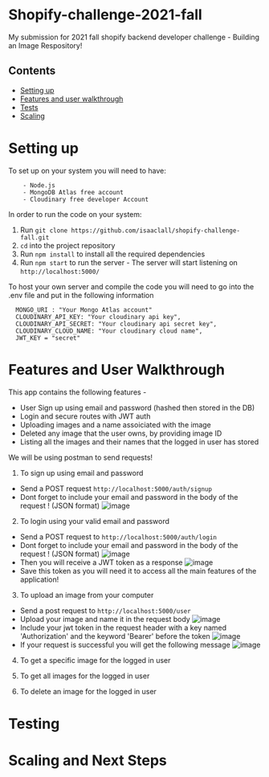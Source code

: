 # Shopify-challenge-2021-fall
My submission for 2021 fall shopify backend developer challenge - Building an Image Respository!


## Contents
  - [Setting up](#setting-up)
  - [Features and user walkthrough](#Features-and-User-Walkthrough)
  - [Tests](#testing)
  - [Scaling](#next-steps)


# Setting up

To set up on your system you will need to have:

```
    - Node.js
    - MongoDB Atlas free account
    - Cloudinary free developer Account
```

In order to run the code on your system: 
1. Run `git clone https://github.com/isaaclall/shopify-challenge-fall.git`  
2. `cd` into the project repository  
3. Run `npm install` to install all the required dependencies
4. Run `npm start` to run the server - The server will start listening on `http://localhost:5000/`

To host your own server and compile the code you will need to go into the .env file and put in the following information

```
  MONGO_URI : "Your Mongo Atlas account"
  CLOUDINARY_API_KEY: "Your cloudinary api key",
  CLOUDINARY_API_SECRET: "Your cloudinary api secret key",
  CLOUDINARY_CLOUD_NAME: "Your cloudinary cloud name",
  JWT_KEY = "secret"

```

# Features and User Walkthrough

This app contains the following features -  
- User Sign up using email and password (hashed then stored in the DB)
- Login and secure routes with JWT auth
- Uploading images and a name assoiciated with the image
- Deleted any image that the user owns, by providing image ID
- Listing all the images and their names that the logged in user has stored

We will be using postman to send requests!


1) To sign up using email and password

- Send a POST request `http://localhost:5000/auth/signup`
- Dont forget to include your email and password in the body of the request ! (JSON format)
![image](https://user-images.githubusercontent.com/66037084/116791202-b097a580-aa86-11eb-8f84-7ef174b71175.png)

2) To login using your valid email and password

- Send a POST request to `http://localhost:5000/auth/login`
- Dont forget to include your email and password in the body of the request ! (JSON format)
![image](https://user-images.githubusercontent.com/66037084/116791407-1a647f00-aa88-11eb-8edc-8374acbcd303.png)
- Then you will receive a JWT token as a response 
![image](https://user-images.githubusercontent.com/66037084/116791432-539cef00-aa88-11eb-98e0-d90d00c8cda7.png)
- Save this token as you will need it to access all the main features of the application!

3) To upload an image from your computer

- Send a post request to `http://localhost:5000/user`
- Upload your image and name it in the request body
![image](https://user-images.githubusercontent.com/66037084/116791647-c9ee2100-aa89-11eb-9891-bc5507a372f7.png)
- Include your jwt token in the request header with a key named 'Authorization' and the keyword 'Bearer' before the token
![image](https://user-images.githubusercontent.com/66037084/116791659-edb16700-aa89-11eb-939e-fa6399518da3.png)
- If your request is successful you will get the following message
![image](https://user-images.githubusercontent.com/66037084/116791743-631d3780-aa8a-11eb-8944-288a61359338.png)

4) To get a specific image for the logged in user

5) To get all images for the logged in user

6) To delete an image for the logged in user


# Testing











# Scaling and Next Steps











